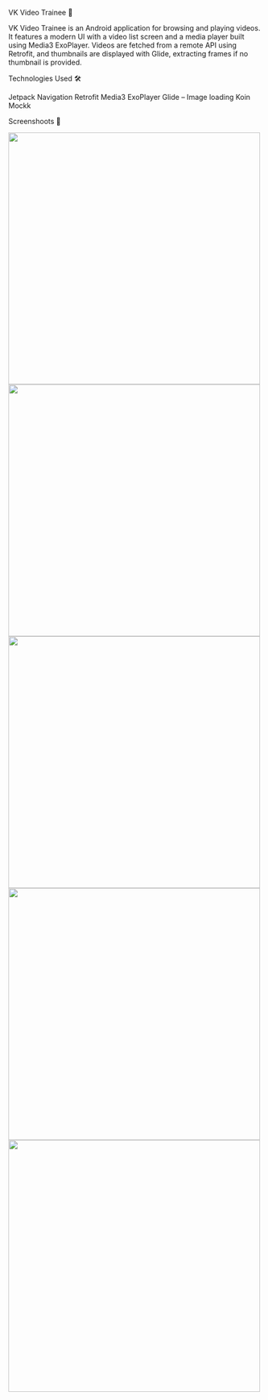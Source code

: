 VK Video Trainee 🎥

VK Video Trainee is an Android application for browsing and playing videos. It features a modern UI with a video list screen and a media player built using Media3 ExoPlayer. Videos are fetched from a remote API using Retrofit, and thumbnails are displayed with Glide, extracting frames if no thumbnail is provided.

Technologies Used 🛠

Jetpack Navigation
Retrofit
Media3 ExoPlayer
Glide – Image loading
Koin
Mockk

Screenshoots 📸

<img src="GitHub_img/VideoList1.png" width="500">
<img src="GitHub_img/VideoList2.png" width="500">
<img src="GitHub_img/VideoPlayer1.png" width="500">
<img src="GitHub_img/VideoPlayer2.png" width="500">
<img src="GitHub_img/VideoPlayer3.png" width="500">
